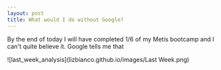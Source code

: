 ```yaml
---
layout: post
title: What would I do without Google?
---
```


By the end of today I will have completed 1/6 of my Metis bootcamp and I can't quite believe it. Google tells me that 

![last_week_analysis](lizbianco.github.io/images/Last Week.png)

